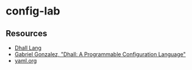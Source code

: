 # config-lab

## Resources

- [Dhall Lang](https://dhall-lang.org/)
- [Gabriel Gonzalez, "Dhall: A Programmable Configuration Language"](https://www.youtube.com/watch?v=eG8GLudLIbA)
- [yaml.org](https://yaml.org/)
